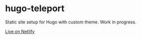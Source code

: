 # hugo-teleport

Static site setup for Hugo with custom theme. Work in progress.

[Live on Netlify](https://brave-kilby-53f1eb.netlify.app/)
